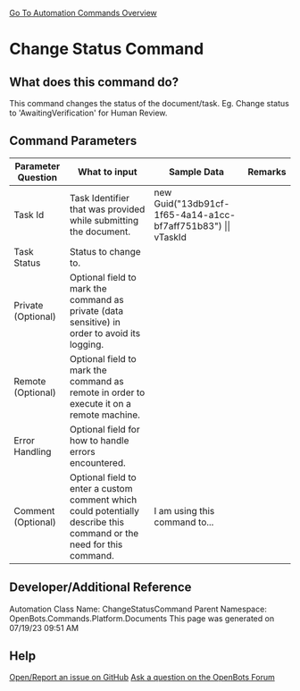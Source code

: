 <!--TITLE: Change Status Command -->
<!-- SUBTITLE: a command in the Platform Commands\Documents group. -->
[Go To Automation Commands Overview](/automation-commands)


# Change Status Command


## What does this command do?
This command changes the status of the document/task. Eg. Change status to 'AwaitingVerification' for Human Review.


## Command Parameters
| Parameter Question   	| What to input  	|  Sample Data 	| Remarks  	|
| ---                    | ---               | ---           | ---       |
|Task Id|Task Identifier that was provided while submitting the document.|new Guid("13db91cf-1f65-4a14-a1cc-bf7aff751b83") \|\| vTaskId||
|Task Status|Status to change to.|||
|Private (Optional)|Optional field to mark the command as private (data sensitive) in order to avoid its logging.|||
|Remote (Optional)|Optional field to mark the command as remote in order to execute it on a remote machine.|||
|Error Handling|Optional field for how to handle errors encountered.|||
|Comment (Optional)|Optional field to enter a custom comment which could potentially describe this command or the need for this command.|I am using this command to...||


## Developer/Additional Reference
Automation Class Name: ChangeStatusCommand
Parent Namespace: OpenBots.Commands.Platform.Documents
This page was generated on 07/19/23 09:51 AM


## Help
[Open/Report an issue on GitHub](https://github.com/OpenBotsAI/OpenBots.Studio/issues/new)
[Ask a question on the OpenBots Forum](https://openbots.ai/forums/)
